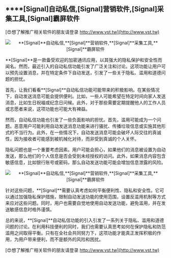 ## ****[Signal]**自动私信,**[Signal]**营销软件,**[Signal]**采集工具,**[Signal]**霸屏软件**

[😍想了解推广相关软件的朋友请登录 http://www.vst.tw](http://www.vst.tw)

 <center><img src="https://vst.tw/MP4/tuiguang/png/3.png" alt="**[Signal]**自动私信,**[Signal]**营销软件,**[Signal]**采集工具,**[Signal]**霸屏软件"></center>

**[Signal]**是一款备受欢迎的加密通讯应用，以其强大的隐私保护和安全性而闻名。然而，最近引入的自动私信功能引发了广泛关注和讨论。这项功能让用户可以预先设置消息，并在特定条件下自动发送，引发了一些关于隐私、滥用和道德问题的担忧。

首先，让我们看看**[Signal]**自动私信功能可能带来的积极影响。在某些情况下，自动发送消息可能会提供便利。比如，一些人可能希望在特定时间向家人发送消息，比如生日祝福或纪念日问候。此外，对于那些需要定期提醒他人的工作人员或志愿者来说，这项功能也可能大有裨益。

然而，自动私信功能也引发了一些负面影响的担忧。首先，滥用可能成为一个问题。恶意用户可能利用自动发送消息功能来进行骚扰、传播垃圾信息或实施其他形式的不当行为。此外，在一些情况下，自动发送消息可能会破坏人际交往的真诚性，因为接收者可能感到被机械化对待，而非受到真诚的个人关怀。

隐私问题也是一个重要考虑因素。用户可能会担心，如果他们的消息被设置为自动发送，那么他们的个人信息是否会受到未经授权的访问。此外，如果消息内容包含敏感信息，比如银行账号或密码，那么自动发送功能可能会增加信息泄露的风险。

 <center><img src="https://vst.tw/MP4/tuiguang/png/8.png" alt="**[Signal]**自动私信,**[Signal]**营销软件,**[Signal]**采集工具,**[Signal]**霸屏软件"></center>

针对这些问题，**[Signal]**需要认真考虑如何平衡便利性、隐私和安全性。它可以通过加强隐私保护措施，限制自动发送功能的使用范围，设置反滥用机制等方式来应对这些问题。同时，用户也需要自觉地使用自动发送功能，避免滥用，并在发送敏感信息时格外谨慎。

总的来说，**[Signal]**自动私信功能的引入引发了一系列关于隐私、滥用和道德问题的讨论。在利用科技便利的同时，我们也需要认真思考如何在保护隐私和防范滥用之间取得平衡。只有在全社会共同努力下，这项功能才能真正发挥积极的作用，为用户带来便利，而不是额外的风险和困扰。

[😍想了解推广相关软件的朋友请登录 http://www.vst.tw](http://www.vst.tw)




